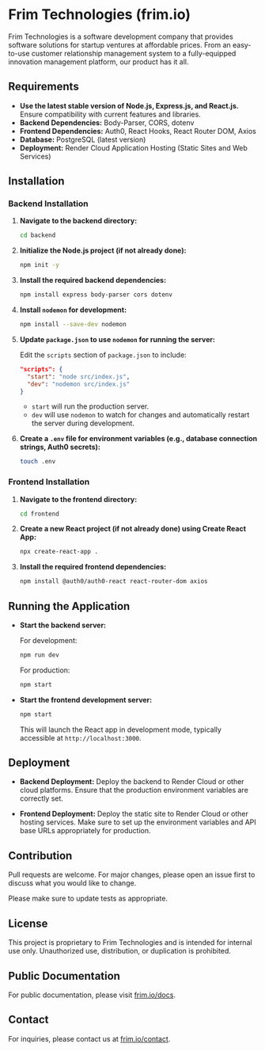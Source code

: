 # Frim Technologies (frim.io)

Frim Technologies is a software development company that provides software solutions for startup ventures at affordable prices. From an easy-to-use customer relationship management system to a fully-equipped innovation management platform, our product has it all.

## Requirements

- **Use the latest stable version of Node.js, Express.js, and React.js.** Ensure compatibility with current features and libraries.
- **Backend Dependencies:** Body-Parser, CORS, dotenv
- **Frontend Dependencies:** Auth0, React Hooks, React Router DOM, Axios
- **Database:** PostgreSQL (latest version)
- **Deployment:** Render Cloud Application Hosting (Static Sites and Web Services)

## Installation

### Backend Installation

1. **Navigate to the backend directory:**

    ```bash
    cd backend
    ```

2. **Initialize the Node.js project (if not already done):**

    ```bash
    npm init -y
    ```

3. **Install the required backend dependencies:**

    ```bash
    npm install express body-parser cors dotenv
    ```

4. **Install `nodemon` for development:**

    ```bash
    npm install --save-dev nodemon
    ```

5. **Update `package.json` to use `nodemon` for running the server:**

    Edit the `scripts` section of `package.json` to include:

    ```json
    "scripts": {
      "start": "node src/index.js",
      "dev": "nodemon src/index.js"
    }
    ```

    - `start` will run the production server.
    - `dev` will use `nodemon` to watch for changes and automatically restart the server during development.

6. **Create a `.env` file for environment variables (e.g., database connection strings, Auth0 secrets):**

    ```bash
    touch .env
    ```

### Frontend Installation

1. **Navigate to the frontend directory:**

    ```bash
    cd frontend
    ```

2. **Create a new React project (if not already done) using Create React App:**

    ```bash
    npx create-react-app .
    ```

3. **Install the required frontend dependencies:**

    ```bash
    npm install @auth0/auth0-react react-router-dom axios
    ```

## Running the Application

- **Start the backend server:**

    For development:

    ```bash
    npm run dev
    ```

    For production:

    ```bash
    npm start
    ```

- **Start the frontend development server:**

    ```bash
    npm start
    ```

    This will launch the React app in development mode, typically accessible at `http://localhost:3000`.

## Deployment

- **Backend Deployment:** Deploy the backend to Render Cloud or other cloud platforms. Ensure that the production environment variables are correctly set.

- **Frontend Deployment:** Deploy the static site to Render Cloud or other hosting services. Make sure to set up the environment variables and API base URLs appropriately for production.

## Contribution

Pull requests are welcome. For major changes, please open an issue first to discuss what you would like to change.

Please make sure to update tests as appropriate.

## License

This project is proprietary to Frim Technologies and is intended for internal use only. Unauthorized use, distribution, or duplication is prohibited.

## Public Documentation

For public documentation, please visit [frim.io/docs](https://frim.io/docs).

## Contact

For inquiries, please contact us at [frim.io/contact](https://frim.io/contact).